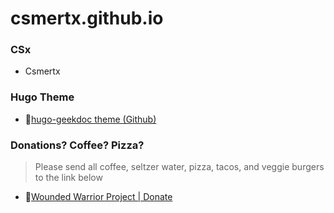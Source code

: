 # csmertx.github.io

### CSx

- Csmertx

### Hugo Theme

- 🔗[hugo-geekdoc theme (Github)](https://github.com/thegeeklab/hugo-geekdoc)

### Donations? Coffee? Pizza?

> Please send all coffee, seltzer water, pizza, tacos, and veggie burgers to the link below

- 🔗[Wounded Warrior Project | Donate](https://www.woundedwarriorproject.org/donate)
